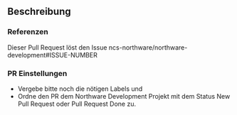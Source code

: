 ## Beschreibung

### Referenzen
Dieser Pull Request löst den Issue ncs-northware/northware-development#ISSUE-NUMBER

### PR Einstellungen
- Vergebe bitte noch die nötigen Labels und
- Ordne den PR dem Northware Development Projekt mit dem Status New Pull Request oder Pull Request Done zu.
